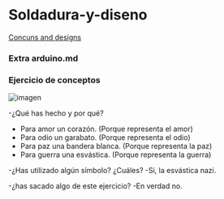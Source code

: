 # Soldadura-y-diseno

[Concuns and designs](https://github.com/Jsamapro/Soldadura-y-diseno/blob/main/inkscape.md#dise%C3%B1o-con-inkscape)

### Extra arduino.md

### Ejercicio de conceptos  

![imagen](https://user-images.githubusercontent.com/78345756/112288153-576d7280-8c8d-11eb-9f47-9bc1d6f658ed.png)

-¿Qué has hecho y por qué?

- Para amor un corazón. (Porque representa el amor)
- Para odio un garabato. (Porque representa el odio)
- Para paz una bandera blanca. (Porque representa la paz)
- Para guerra una esvástica. (Porque representa la guerra)

-¿Has utilizado algún símbolo? ¿Cuáles?
-Si, la esvástica nazi.

-¿has sacado algo de este ejercicio? 
-En verdad no.

